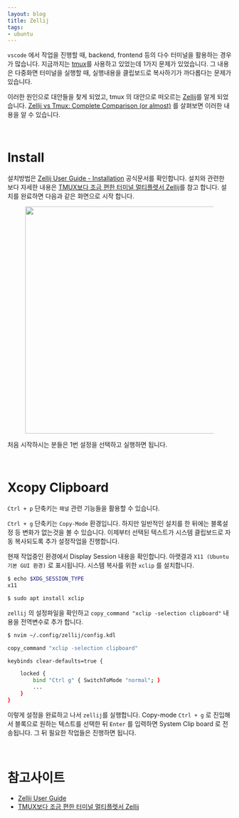 ```yaml
---
layout: blog
title: Zellij
tags:
- ubuntu
---
```


`vscode` 에서 작업을 진행할 때, backend, frontend 등의 다수 터미널을 활용하는 경우가 많습니다. 지금까지는 [tmux](https://yongbeomkim.github.io/ubuntu/tmux)를 사용하고 있었는데 1가지 문제가 있었습니다. 그 내용은 다중화면 터미널을 실행할 때, 실행내용을 클립보드로 복사하기가 까다롭다는 문제가 있습니다.

이러한 원인으로 대안들을 찾게 되었고, tmux 의 대안으로 떠오르는 [Zellij](https://github.com/zellij-org/zellij)를 알게 되었습니다. [Zellij vs Tmux: Complete Comparison (or almost)](https://rrmartins.medium.com/zellij-vs-tmux-complete-comparison-or-almost-8e5b57d234ae) 를 살펴보면 이러한 내용을 알 수 있습니다.

<br/>

# Install
설치방법은 [Zellij User Guide - Installation](https://zellij.dev/documentation/installation.html) 공식문서를 확인합니다. 설치와 관련한 보다 자세한 내용은 [TMUX보다 조금 편한 터미널 멀티플렛서 Zellij](https://pinkwink.kr/1470)를 참고 합니다. 설치를 완료하면 다음과 같은 화면으로 시작 합니다.

<figure class="align-center">
  <p style="text-align: center">
  <img width="510px" src="{{site.baseurl}}/assets/linux/zellij-init.png">
  </p>
</figure>

처음 시작하시는 분들은 1번 설정을 선택하고 실행하면 됩니다.

<br/>

# Xcopy Clipboard
`Ctrl + p` 단축키는 `패널` 관련 기능들을 활용할 수 있습니다. 

`Ctrl + g` 단축키는 `Copy-Mode` 환경입니다. 하지만 일반적인 설치를 한 뒤에는 블록설정 등 변화가 없는것을 볼 수 있습니다. 이제부터 선택된 텍스트가 시스템 클립보드로 자동 복사되도록 추가 설정작업을 진행합니다.

현재 작업중인 환경에서 Display Session 내용을 확인합니다. 아랫결과 `X11 (Ubuntu 기본 GUI 환경)` 로 표시됩니다. 시스템 복사를 위한 `xclip` 를 설치합니다.
```bash
$ echo $XDG_SESSION_TYPE  
x11

$ sudo apt install xclip
```

`zellij` 의 설정파일을 확인하고 `copy_command "xclip -selection clipboard"` 내용을 전역변수로 추가 합니다.
```bash
$ nvim ~/.config/zellij/config.kdl

copy_command "xclip -selection clipboard"

keybinds clear-defaults=true {

    locked {
        bind "Ctrl g" { SwitchToMode "normal"; }
        ...
    }
}
```

이렇게 설정을 완료하고 나서 `zellij`를 실행합니다. Copy-mode `Ctrl + g` 로 진입해서 블록으로 원하는 텍스트를 선택한 뒤 `Enter` 를 입력하면 System Clip board 로 전송됩니다. 그 뒤 필요한 작업들은 진행하면 됩니다.

<br/>

# 참고사이트
- [Zellij User Guide](https://zellij.dev/documentation/)
- [TMUX보다 조금 편한 터미널 멀티플렛서 Zellij](https://pinkwink.kr/1470)